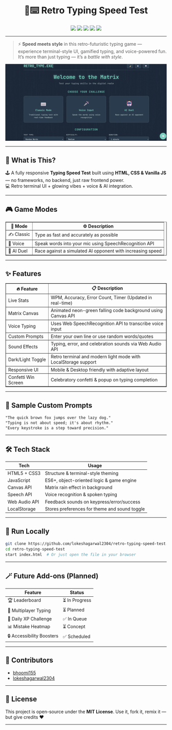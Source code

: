 
<h1 align="center">🧠⌨️ Retro Typing Speed Test</h1>
<p align="center">
  <img src="https://img.shields.io/badge/HTML5-E34F26?style=for-the-badge&logo=html5&logoColor=white" />
  <img src="https://img.shields.io/badge/CSS3-1572B6?style=for-the-badge&logo=css3&logoColor=white" />
  <img src="https://img.shields.io/badge/JavaScript-F7DF1E?style=for-the-badge&logo=javascript&logoColor=black" />
  <img src="https://img.shields.io/badge/VoiceMode-SpeechRecognition-blueviolet?style=for-the-badge" />
  <img src="https://img.shields.io/badge/Canvas-Animated-green?style=for-the-badge" />
</p>

---

> ⚡ **Speed meets style** in this retro-futuristic typing game — experience terminal-style UI, gamified typing, and voice-powered fun. It’s more than just typing — it’s a _battle with style_.

![image](https://github.com/bhoomi155/Retro-typing-speed-test/blob/fb9ef4172179dad00e395dbe8df84a91f1a54c10/Screenshot%202025-07-13%20145659.png)

---

## 📌 What is This?

🕹️ A fully responsive **Typing Speed Test** built using **HTML, CSS & Vanilla JS** — no frameworks, no backend, just raw frontend power.  
💻 Retro terminal UI + glowing vibes + voice & AI integration.

---

## 🎮 Game Modes

<table border="1" width="100%">
  <thead>
    <tr>
      <th>🎯 Mode</th>
      <th>⚙️ Description</th>
    </tr>
  </thead>
  <tbody>
    <tr>
      <td>✍️ Classic</td>
      <td>Type as fast and accurately as possible</td>
    </tr>
    <tr>
      <td>🎤 Voice</td>
      <td>Speak words into your mic using SpeechRecognition API</td>
    </tr>
    <tr>
      <td>🤖 AI Duel</td>
      <td>Race against a simulated AI opponent with increasing speed</td>
    </tr>
  </tbody>
</table>

---

## ✨ Features

<table border="1" width="100%">
  <thead>
    <tr>
      <th>🔥 Feature</th>
      <th>📋 Description</th>
    </tr>
  </thead>
  <tbody>
    <tr>
      <td>Live Stats</td>
      <td>WPM, Accuracy, Error Count, Timer (Updated in real-time)</td>
    </tr>
    <tr>
      <td>Matrix Canvas</td>
      <td>Animated neon-green falling code background using Canvas API</td>
    </tr>
    <tr>
      <td>Voice Typing</td>
      <td>Uses Web SpeechRecognition API to transcribe voice input</td>
    </tr>
    <tr>
      <td>Custom Prompts</td>
      <td>Enter your own line or use random words/quotes</td>
    </tr>
    <tr>
      <td>Sound Effects</td>
      <td>Typing, error, and celebration sounds via Web Audio API</td>
    </tr>
    <tr>
      <td>Dark/Light Toggle</td>
      <td>Retro terminal and modern light mode with LocalStorage support</td>
    </tr>
    <tr>
      <td>Responsive UI</td>
      <td>Mobile & Desktop friendly with adaptive layout</td>
    </tr>
    <tr>
      <td>Confetti Win Screen</td>
      <td>Celebratory confetti & popup on typing completion</td>
    </tr>
  </tbody>
</table>

---

## 🧠 Sample Custom Prompts

```text
"The quick brown fox jumps over the lazy dog."
"Typing is not about speed; it's about rhythm."
"Every keystroke is a step toward precision."
````

---

## 🛠️ Tech Stack

| Tech          | Usage                                         |
| ------------- | --------------------------------------------- |
| HTML5 + CSS3  | Structure & terminal-style theming            |
| JavaScript    | ES6+, object-oriented logic & game engine     |
| Canvas API    | Matrix rain effect in background              |
| Speech API    | Voice recognition & spoken typing             |
| Web Audio API | Feedback sounds on keypress/error/success     |
| LocalStorage  | Stores preferences for theme and sound toggle |

---

## 🚀 Run Locally

```bash
git clone https://github.com/lokeshagarwal2304/retro-typing-speed-test.git
cd retro-typing-speed-test
start index.html  # Or just open the file in your browser
```

---

## 🪄 Future Add-ons (Planned)

| Feature                   | Status        |
| ------------------------- | ------------- |
| 🏆 Leaderboard            | ⏳ In Progress |
| 👥 Multiplayer Typing     | ⏳ Planned     |
| 📅 Daily XP Challenge     | ✅ In Queue    |
| 📊 Mistake Heatmap        | ⏳ Concept     |
| 🔒 Accessibility Boosters | ✅ Scheduled   |

---

## 🤝 Contributors

* [bhoomi155](https://github.com/bhoomi155)
* [lokeshagarwal2304](https://github.com/lokeshagarwal2304)

---

## 📜 License

This project is open-source under the **MIT License**.
Use it, fork it, remix it — but give credits ❤️

---
